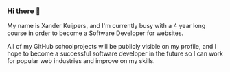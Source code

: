 ### Hi there 👋

My name is Xander Kuijpers, and I'm currently busy with a 4 year long course in order to become a Software Developer for websites.

All of my GitHub schoolprojects will be publicly visible on my profile, and I hope to become a successful software developer in the future so I can work for popular web industries and improve on my skills.

<!--
**XKuijpers/XKuijpers** is a ✨ _special_ ✨ repository because its `README.md` (this file) appears on your GitHub profile.

Here are some ideas to get you started:

- 🔭 I’m currently working on ...
- 🌱 I’m currently learning ...
- 👯 I’m looking to collaborate on ...
- 🤔 I’m looking for help with ...
- 💬 Ask me about ...
- 📫 How to reach me: ...
- 😄 Pronouns: ...
- ⚡ Fun fact: ...
-->
